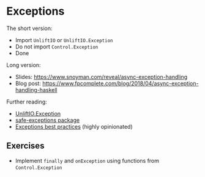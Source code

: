 # Exceptions

The short version:

* Import `UnliftIO` or `UnliftIO.Exception`
* Do not import `Control.Exception`
* Done

Long version:

* Slides: https://www.snoyman.com/reveal/async-exception-handling
* Blog post: https://www.fpcomplete.com/blog/2018/04/async-exception-handling-haskell

Further reading:

* [UnliftIO.Exception](https://www.stackage.org/haddock/lts-11.10/unliftio-0.2.7.0/UnliftIO-Exception.html)
* [safe-exceptions package](https://haskell-lang.org/tutorial/exception-safety)
* [Exceptions best practices](https://www.fpcomplete.com/blog/2016/11/exceptions-best-practices-haskell)
  (highly opinionated)

## Exercises

* Implement `finally` and `onException` using functions from
  `Control.Exception`
